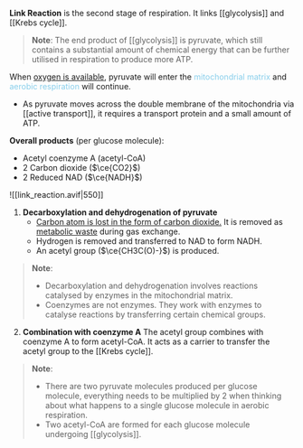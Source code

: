 **Link Reaction** is the second stage of respiration. It links [[glycolysis]] and [[Krebs cycle]].

> **Note**:
> The end product of [[glycolysis]] is pyruvate, which still contains a substantial amount of chemical energy that can be further utilised in respiration to produce more ATP.

When <u>oxygen is available</u>, pyruvate will enter the <span style="color: skyblue">mitochondrial matrix</span> and <span style="color: skyblue">aerobic respiration</span> will continue.
- As pyruvate moves across the double membrane of the mitochondria via [[active transport]], it requires a transport protein and a small amount of ATP.

**Overall products** (per glucose molecule):
- Acetyl coenzyme A (acetyl-CoA)
- 2 Carbon dioxide ($\ce{CO2}$)
- 2 Reduced NAD ($\ce{NADH}$)

![[link_reaction.avif|550]]

1. **Decarboxylation and dehydrogenation of pyruvate**
	- <u>Carbon atom is lost in the form of carbon dioxide.</u> It is removed as <u>metabolic waste</u> during gas exchange.
	- Hydrogen is removed and transferred to NAD to form NADH.
	- An acetyl group ($\ce{CH3C(O)-}$) is produced.

> **Note**:
> - Decarboxylation and dehydrogenation involves reactions catalysed by enzymes in the mitochondrial matrix.
> - Coenzymes are not enzymes. They work with enzymes to catalyse reactions by transferring certain chemical groups.

2. **Combination with coenzyme A**
   The acetyl group combines with coenzyme A to form acetyl-CoA. It acts as a carrier to transfer the acetyl group to the [[Krebs cycle]].

> **Note**:
> - There are two pyruvate molecules produced per glucose molecule, everything needs to be multiplied by 2 when thinking about what happens to a single glucose molecule in aerobic respiration.
> - Two acetyl-CoA are formed for each glucose molecule undergoing [[glycolysis]].